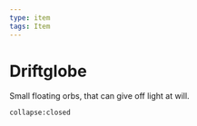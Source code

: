 ```yaml
---
type: item
tags: Item
---
```


# Driftglobe 
Small floating orbs, that can give off light at will.
```ad-ooc
collapse:closed
```
